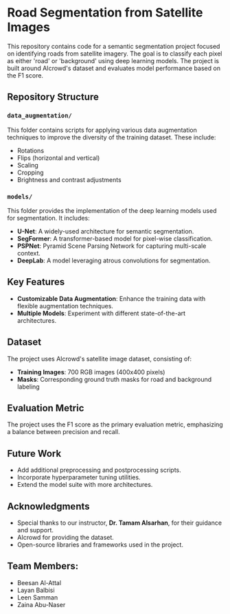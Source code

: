 # Road Segmentation from Satellite Images

This repository contains code for a semantic segmentation project focused on identifying roads from satellite imagery. The goal is to classify each pixel as either 'road' or 'background' using deep learning models. The project is built around AIcrowd's dataset and evaluates model performance based on the F1 score. 

## Repository Structure

### `data_augmentation/`
This folder contains scripts for applying various data augmentation techniques to improve the diversity of the training dataset. These include:
- Rotations
- Flips (horizontal and vertical)
- Scaling
- Cropping
- Brightness and contrast adjustments

### `models/`
This folder provides the implementation of the deep learning models used for segmentation. It includes:
- **U-Net**: A widely-used architecture for semantic segmentation.
- **SegFormer**: A transformer-based model for pixel-wise classification.
- **PSPNet**: Pyramid Scene Parsing Network for capturing multi-scale context.
- **DeepLab**: A model leveraging atrous convolutions for segmentation.

## Key Features
- **Customizable Data Augmentation**: Enhance the training data with flexible augmentation techniques.
- **Multiple Models**: Experiment with different state-of-the-art architectures.

## Dataset
The project uses AIcrowd's satellite image dataset, consisting of:
- **Training Images**: 700 RGB images (400x400 pixels)
- **Masks**: Corresponding ground truth masks for road and background labeling

## Evaluation Metric
The project uses the F1 score as the primary evaluation metric, emphasizing a balance between precision and recall.

## Future Work
- Add additional preprocessing and postprocessing scripts.
- Incorporate hyperparameter tuning utilities.
- Extend the model suite with more architectures.

## Acknowledgments
- Special thanks to our instructor, **Dr. Tamam Alsarhan**, for their guidance and support.
- AIcrowd for providing the dataset.
- Open-source libraries and frameworks used in the project.

 ## Team Members:
  - Beesan Al-Attal
  - Layan Balbisi
  - Leen Samman
  - Zaina Abu-Naser
